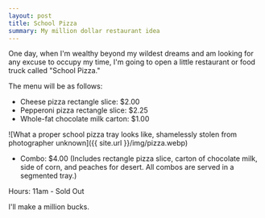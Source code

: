 ```yaml
---
layout: post
title: School Pizza
summary: My million dollar restaurant idea
---
```


One day, when I'm wealthy beyond my wildest dreams and am looking for any excuse to occupy my time, I'm going to open a little restaurant or food truck called "School Pizza."

The menu will be as follows:

* Cheese pizza rectangle slice: $2.00
* Pepperoni pizza rectangle slice: $2.25
* Whole-fat chocolate milk carton: $1.00

![What a proper school pizza tray looks like, shamelessly stolen from photographer unknown]({{ site.url }}/img/pizza.webp)

* Combo: $4.00 (Includes rectangle pizza slice, carton of chocolate milk, side of corn, and peaches for desert. All combos are served in a segmented tray.)

Hours: 11am - Sold Out

I'll make a million bucks.